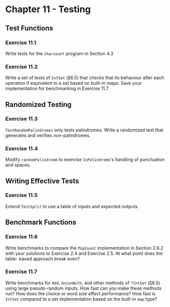 # Chapter 11 - Testing

## Test Functions

### Exercise 11.1
Write tests for the `charcount` program in Section 4.3

### Exercise 11.2
Write a set of tests of `IntSet` (§6.5) that checks that its behaviour after
each operation if equivalent to a set based on built-in maps. Save your
implementation for benchmarking in Exercise 11.7

## Randomized Testing

### Exercise 11.3
`TestRandomPalindromes` only tests palindromes. Write a randomized test that
generates and verifies _non_-palindromes.

### Exercise 11.4
Modify `randomPalindrome` to exercise `IsPalindrome`'s handling of punctuation
and spaces.

## Writing Effective Tests

### Exercise 11.5
Extend `TestSplit` to use a table of inputs and expected outputs.

## Benchmark Functions

### Exercise 11.6
Write benchmarks to compare the `PopCount` implementation in Section 2.6.2 with
your solutions to Exercise 2.4 and Exercise 2.5. At what point does the table-
based approach break even?

### Exercise 11.7
Write benchmarks for `Add`, `UnionWith`, and other methods of `*IntSet` (§6.5)
using large pseudo-random inputs. How fast can you make these methods run? How
does the choice or word size affect performance? How fast is `IntSet` compared
to a set implementation based on the built-in `map` type?
